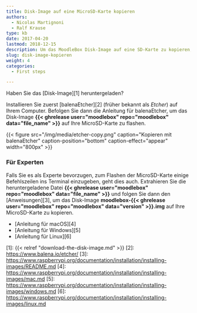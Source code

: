 ```yaml
---
title: Disk-Image auf eine MicroSD-Karte kopieren
authors:
  - Nicolas Martignoni
  - Ralf Krause
type: kb
date: 2017-04-20
lastmod: 2018-12-15
description: Um das MoodleBox Disk-Image auf eine SD-Karte zu kopieren, folgen Sie diese Anweisungen.
slug: disk-image-kopieren
weight: 4
categories:
  - First steps

---
```

Haben Sie das [Disk-Image][1] heruntergeladen?

Installieren Sie zuerst [balenaEtcher][2] (früher bekannt als _Etcher_) auf Ihrem Computer. Befolgen Sie dann die Anleitung für balenaEtcher, um das Disk-Image __{{< ghrelease user="moodlebox" repo="moodlebox" data="file_name" >}}__ auf Ihre MicroSD-Karte zu flashen.

{{< figure src="/img/media/etcher-copy.png" caption="Kopieren mit balenaEtcher" caption-position="bottom" caption-effect="appear" width="800px" >}}

### Für Experten

Falls Sie es als Experte bevorzugen, zum Flashen der MicroSD-Karte einige Befehlszeilen ins Terminal einzugeben, geht dies auch. Extrahieren Sie die heruntergeladene Datei __{{< ghrelease user="moodlebox" repo="moodlebox" data="file_name" >}}__ und folgen Sie dann den [Anweisungen][3], um das Disk-Image __moodlebox-{{< ghrelease user="moodlebox" repo="moodlebox" data="version" >}}.img__ auf Ihre MicroSD-Karte zu kopieren.

  * [Anleitung für macOS][4]
  * [Anleitung für Windows][5]
  * [Anleitung für Linux][6]


 [1]: {{< relref "download-the-disk-image.md" >}}
 [2]: https://www.balena.io/etcher/
 [3]: https://www.raspberrypi.org/documentation/installation/installing-images/README.md
 [4]: https://www.raspberrypi.org/documentation/installation/installing-images/mac.md
 [5]: https://www.raspberrypi.org/documentation/installation/installing-images/windows.md
 [6]: https://www.raspberrypi.org/documentation/installation/installing-images/linux.md

